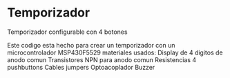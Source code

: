 # Temporizador
Temporizador configurable con 4 botones

Este codigo esta hecho para crear un temporizador con un microcontrolador MSP430F5529
materiales usados:
Display de 4 digitos de anodo comun
Transistores NPN para anodo comun
Resistencias
4 pushbuttons
Cables jumpers
Optoacoplador
Buzzer
